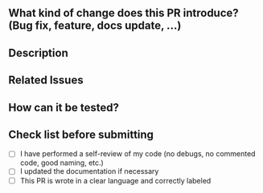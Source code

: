 ## What kind of change does this PR introduce? (Bug fix, feature, docs update, ...)

## Description

## Related Issues

## How can it be tested?

## Check list before submitting

- [ ] I have performed a self-review of my code (no debugs, no commented code, good naming, etc.)
- [ ] I updated the documentation if necessary
- [ ] This PR is wrote in a clear language and correctly labeled
